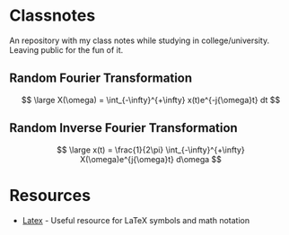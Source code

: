 # Classnotes

An repository with my class notes while studying in college/university. Leaving public for the fun of it.

## Random Fourier Transformation

$$
\large
X(\omega) = \int_{-\infty}^{+\infty} x(t)e^{-j{\omega}t} dt
$$

## Random Inverse Fourier Transformation

$$
\large
x(t) = \frac{1}{2\pi} \int_{-\infty}^{+\infty} X(\omega)e^{j{\omega}t} d\omega
$$


# Resources

- [Latex](https://www.cmor-faculty.rice.edu/~heinken/latex/symbols.pdf) - Useful resource for LaTeX symbols and math notation
